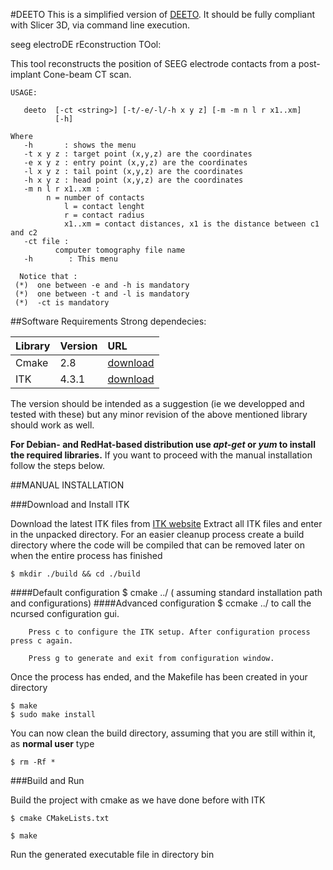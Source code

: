#DEETO
This is a simplified version of [DEETO](https://github.com/mnarizzano/DEETO).
It should be fully compliant with Slicer 3D, via command line execution.

seeg electroDE  rEconstruction TOol:

This tool reconstructs the position of SEEG electrode contacts from a post-implant Cone-beam CT scan.

	USAGE: 
	
	   deeto  [-ct <string>] [-t/-e/-l/-h x y z] [-m -m n l r x1..xm]
	          [-h]
	
	Where 
	   -h       : shows the menu 
	   -t x y z : target point (x,y,z) are the coordinates 
   	   -e x y z : entry point (x,y,z) are the coordinates 
	   -l x y z : tail point (x,y,z) are the coordinates 
	   -h x y z : head point (x,y,z) are the coordinates 
	   -m n l r x1..xm :
	      	n = number of contacts 
                l = contact lenght  
                r = contact radius  
                x1..xm = contact distances, x1 is the distance between c1 and c2  
   	   -ct file :
              computer tomography file name 
	   -h        : This menu
  
      Notice that : 
     (*)  one between -e and -h is mandatory
     (*)  one between -t and -l is mandatory
     (*)  -ct is mandatory

##Software Requirements
Strong dependecies:


| Library       | Version      | URL |
| ------------- |:-------------|:----|
| Cmake         | 2.8          |[download](http://www.cmake.org/cmake/resources/software.html)
| ITK           | 4.3.1        |[download](http://www.itk.org/ITK/resources/software.html)

The version should be intended as a suggestion (ie we developped and
tested with these) but any minor revision of the above mentioned
library should work as well.

	
**For Debian- and RedHat-based distribution use *apt-get* or *yum* to
install the required libraries.** If you want to proceed with the
manual installation follow the steps below.

##MANUAL INSTALLATION

###Download and Install ITK


Download the latest ITK files from [ITK
website](http://www.itk.org/ITK/resources/software.html "ITK Project")
Extract all ITK files and enter in the unpacked directory. For an
easier cleanup process create a build directory where the code will be
compiled that can be removed later on when the entire process has
finished

	$ mkdir ./build && cd ./build
	
####Default configuration 
	$ cmake ../ ( assuming standard installation path and configurations)
####Advanced configuration
	$ ccmake ../ to call the ncursed configuration gui.

		Press c to configure the ITK setup. After configuration process press c again.
	
		Press g to generate and exit from configuration window.
	
Once the process has ended, and the Makefile has been created in your directory
		
	$ make 
	$ sudo make install

You can now clean the build directory, assuming that you are still within it, as **normal user** type

	$ rm -Rf *
	

###Build and Run

	
Build the project with cmake as we have done before with ITK 
	
	$ cmake CMakeLists.txt
	
	$ make
	
Run the generated executable file in directory bin
